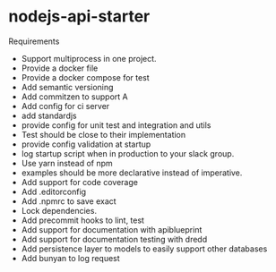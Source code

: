 # nodejs-api-starter


Requirements
- Support multiprocess in one project.
- Provide a docker file
- Provide a docker compose for test
- Add semantic versioning
- Add commitzen to support A
- Add config for ci server
- add standardjs
- provide config for unit test and integration and utils
- Test should be close to their implementation
- provide config validation at startup
- log startup script when in production to your slack group.
- Use yarn instead of npm
- examples should be more declarative instead of imperative.
- Add support for code coverage
- Add .editorconfig
- Add .npmrc to save exact
- Lock dependencies.
- Add precommit hooks to lint, test
- Add support for documentation with apiblueprint
- Add support for documentation testing with dredd
- Add persistence layer to models to easily support other databases
- Add bunyan to log request

